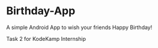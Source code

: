 # Birthday-App
A simple Android App to wish your friends Happy Birthday!

Task 2 for KodeKamp Internship
